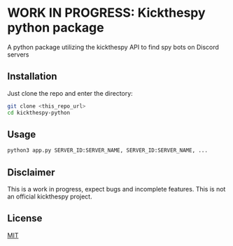 # WORK IN PROGRESS: Kickthespy python package

A python package utilizing the kickthespy API to find spy bots on Discord servers

## Installation
Just clone the repo and enter the directory:
```bash
git clone <this_repo_url>
cd kickthespy-python
```

## Usage
```bash
python3 app.py SERVER_ID:SERVER_NAME, SERVER_ID:SERVER_NAME, ...
```

## Disclaimer
This is a work in progress, expect bugs and incomplete features. This is not an official kickthespy project.

## License
[MIT](LICENSE.MD)

